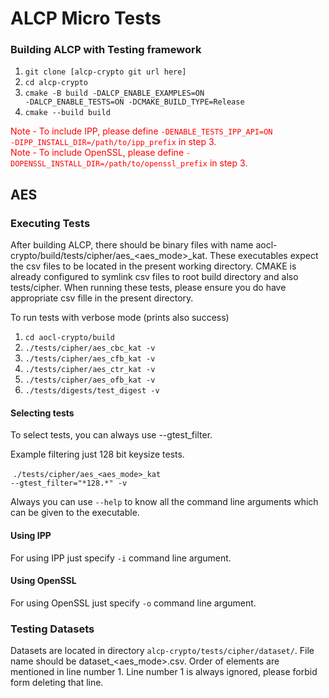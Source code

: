 # ALCP Micro Tests

### Building ALCP with Testing framework

1. <code>git clone [alcp-crypto git url here]</code>
2. <code>cd alcp-crypto</code>
3. <code>cmake -B build -DALCP_ENABLE_EXAMPLES=ON -DALCP_ENABLE_TESTS=ON -DCMAKE_BUILD_TYPE=Release</code>
4. <code>cmake --build build</code>

<font color="red"> Note - To include IPP, please define <code>-DENABLE_TESTS_IPP_API=ON -DIPP_INSTALL_DIR=/path/to/ipp_prefix</code> in step 3.</font><br>
<font color="red"> Note - To include OpenSSL, please define <code>-DOPENSSL_INSTALL_DIR=/path/to/openssl_prefix</code> in step 3.</font>

## AES

### Executing Tests

After building ALCP, there should be binary files with name aocl-crypto/build/tests/cipher/aes\_\<aes\_mode\>\_kat. These executables expect the csv files to be located in the present working directory. CMAKE is already configured to symlink csv files to root build directory and also tests/cipher. When running these tests, please ensure you do have appropriate csv fille in the present directory.

To run tests with verbose mode (prints also success)

1. <code>cd aocl-crypto/build</code>
2. <code>./tests/cipher/aes_cbc_kat -v</code>
3. <code>./tests/cipher/aes_cfb_kat -v</code>
4. <code>./tests/cipher/aes_ctr_kat -v</code>
5. <code>./tests/cipher/aes_ofb_kat -v</code>
6. <code>./tests/digests/test_digest -v</code>

#### Selecting tests

To select tests, you can always use --gtest_filter.

Example filtering just 128 bit keysize tests.

​	 <code>./tests/cipher/aes\_\<aes\_mode\>\_kat --gtest_filter="\*128.\*" -v</code>

Always you can use <code>--help</code> to know all the command line arguments which can be given to the executable.

#### Using IPP

For using IPP just specify <code>-i</code> command line argument.

#### Using OpenSSL

For using OpenSSL just specify <code>-o</code> command line argument.

### Testing Datasets

Datasets are located in directory <code>alcp-crypto/tests/cipher/dataset/</code>. File name should be dataset_\<aes\_mode\>.csv. Order of elements are mentioned in line number 1. Line number 1 is always ignored, please forbid form deleting that line.
